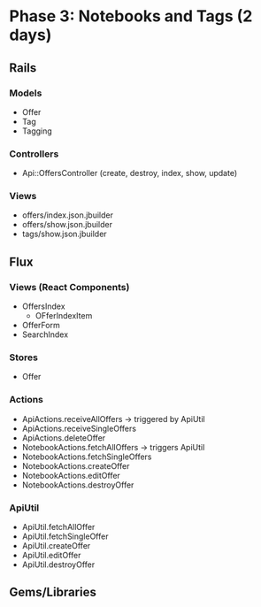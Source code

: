 # Phase 3: Notebooks and Tags (2 days)

## Rails
### Models
* Offer
* Tag
* Tagging

### Controllers
* Api::OffersController (create, destroy, index, show, update)

### Views
* offers/index.json.jbuilder
* offers/show.json.jbuilder
* tags/show.json.jbuilder

## Flux
### Views (React Components)
* OffersIndex
  - OFferIndexItem
* OfferForm
* SearchIndex

### Stores
* Offer

### Actions
* ApiActions.receiveAllOffers -> triggered by ApiUtil
* ApiActions.receiveSingleOffers
* ApiActions.deleteOffer
* NotebookActions.fetchAllOffers -> triggers ApiUtil
* NotebookActions.fetchSingleOffers
* NotebookActions.createOffer
* NotebookActions.editOffer
* NotebookActions.destroyOffer

### ApiUtil
* ApiUtil.fetchAllOffer
* ApiUtil.fetchSingleOffer
* ApiUtil.createOffer
* ApiUtil.editOffer
* ApiUtil.destroyOffer

## Gems/Libraries
